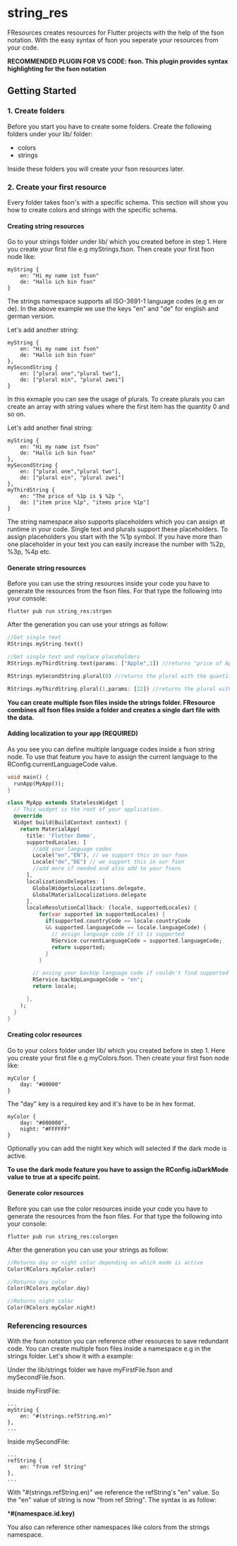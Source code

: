 # string_res

FResources creates resources for Flutter projects with the help of the fson notation.
With the easy syntax of fson you seperate your resources from your code.

**RECOMMENDED PLUGIN FOR VS CODE: fson. This plugin provides syntax highlighting for the fson notation**

## Getting Started

### 1. Create folders

Before you start you have to create some folders. Create the following folders under
your lib/ folder:

- colors
- strings

Inside these folders you will create your fson resources later.

### 2. Create your first resource

Every folder takes fson's with a specific schema. This section will show 
you how to create colors and strings with the specific schema.

#### Creating string resources

Go to your strings folder under lib/ which you created before in step 1. 
Here you create your first file e.g myStrings.fson. Then create your first 
fson node like:

```
myString {
    en: "Hi my name ist fson"
    de: "Hallo ich bin fson"
}
```

The strings namespace supports all ISO-3691-1 language codes (e.g en or de). 
In the above example we use the keys "en" and "de" for english and german version.

Let's add another string:

```
myString {
    en: "Hi my name ist fson"
    de: "Hallo ich bin fson"
},
mySecondString {
    en: ["plural one","plural two"],
    de: ["plural ein", "plural zwei"]
}
```

In this exmaple you can see the usage of plurals. To create plurals you can create an array with string values where the
first item has the quantity 0 and so on.

Let's add another final string:

```
myString {
    en: "Hi my name ist fson"
    de: "Hallo ich bin fson"
},
mySecondString {
    en: ["plural one","plural two"],
    de: ["plural ein", "plural zwei"]
},
myThirdString {
    en: "The price of %1p is $ %2p ",
    de: ["item price %1p", "items price %1p"]
}
```
The string namespace also supports placeholders which you can assign at runtime in your code.
Single text and plurals support these placeholders. To assign placeholders you start with the %1p symbol. 
If you have more than one placeholder in your text you can easily increase the number with %2p, %3p, %4p etc.

#### Generate string resources

Before you can use the string resources inside your code you have to generate the resources from the fson files. For that
type the following into your console:

```
flutter pub run string_res:strgen
```

After the generation you can use your strings as follow:


```dart
//Get single text
RStrings.myString.text()

//Get single text and replace placeholders
RStrings.myThirdString.text(params: ["Apple",1]) //returns "price of Apple is $ 1"

RStrings.mySecondString.plural(0) //returns the plural with the quantity 0 in this case "plural one"

RStrings.myThirdString.plural(1,params: [22]) //returns the plural with the quantity 1 in this case "items price 22"

```

**You can create multiple fson files inside the strings folder. FResource combines all fson files inside a folder and creates a single dart file with the data.**

#### Adding localization to your app (REQUIRED)

As you see you can define multiple language codes inside a fson string node. To use that feature you have 
to assign the current language to the RConfig.currentLanguageCode value. 

```dart
void main() {
  runApp(MyApp());
}

class MyApp extends StatelessWidget {
  // This widget is the root of your application.
  @override
  Widget build(BuildContext context) {
    return MaterialApp(
      title: 'Flutter Demo',
      supportedLocales: [
        //add your language codes
        Locale("en","EN"), // we support this in our fson
        Locale("de","DE") // we support this in our fson
        //add more if needed and also add to your fsons
      ],
      localizationsDelegates: [
        GlobalWidgetsLocalizations.delegate,
        GlobalMaterialLocalizations.delegate
      ],
      localeResolutionCallback: (locale, supportedLocales) {
          for(var supported in supportedLocales) {
            if(supported.countryCode == locale.countryCode 
            && supported.languageCode == locale.languageCode) {
              // assign language code if it is supported
              RService.currentLanguageCode = supported.languageCode;
              return supported;
            }
          }

        // assing your backUp language code if couldn't find supported language
        RService.backUpLanguageCode = "en";
        return locale;

      },
    );
  }
}

```

#### Creating color resources

Go to your colors folder under lib/ which you created before in step 1. 
Here you create your first file e.g myColors.fson. Then create your first 
fson node like:

```
myColor {
    day: "#00000"
}
```

The "day" key is a required key and it's have to be in hex format.

```
myColor {
    day: "#000000",
    night: "#FFFFFF"
}
```

Optionally you can add the night key which will selected if the dark mode is active.

**To use the dark mode feature you have to assign the RConfig.isDarkMode value to true at a specifc point.** 

#### Generate color resources

Before you can use the color resources inside your code you have to generate the resources from the fson files. For that
type the following into your console:

```
flutter pub run string_res:colorgen
```

After the generation you can use your strings as follow:

```dart
//Returns day or night color depending on which mode is active
Color(RColors.myColor.color)

//Returns day color
Color(RColors.myColor.day)

//Returns night color
Color(RColors.myColor.night)

```

### Referencing resources

With the fson notation you can reference other resources to save redundant code.
You can create multiple fson files inside a namespace e.g in the strings folder.
Let's show it with a example:

Under the lib/strings folder we have myFirstFile.fson and mySecondFile.fson. 

Inside myFirstFile: 

```
...
myString {
    en: "#(strings.refString.en)"
},
...
```

Inside mySecondFile: 

```
...
refString {
    en: "from ref String"
},
...
```

With "#(strings.refString.en)" we reference the refString's "en" value. 
So the "en" value of string is now "from ref String". 
The syntax is as follow:

***#(namespace.id.key)**

You also can reference other namespaces like colors from the strings namespace.